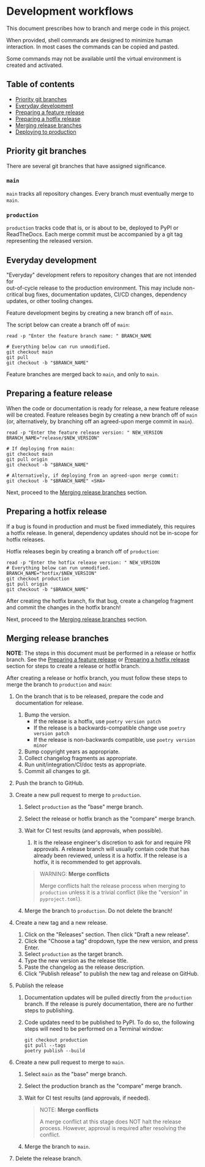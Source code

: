 # Development workflows

This document prescribes how to branch and merge code in this project.

When provided, shell commands are designed to minimize human interaction.
In most cases the commands can be copied and pasted.

Some commands may not be available until the virtual environment is created and activated.

## Table of contents

* [Priority git branches](#priority-git-branches)
* [Everyday development](#everyday-development)
* [Preparing a feature release](#preparing-a-feature-release)
* [Preparing a hotfix release](#preparing-a-hotfix-release)
* [Merging release branches](#merging-release-branches)
* [Deploying to production](#deploying-to-production)

## Priority git branches

There are several git branches that have assigned significance.

### `main`

`main` tracks all repository changes. Every branch must eventually merge to 
`main`.

### `production`

`production` tracks code that is, or is about to be, deployed to PyPI or
ReadTheDocs. Each merge commit must be accompanied by a git tag representing
the released version.

## Everyday development

"Everyday" development refers to repository changes that are not intended for  
out-of-cycle release to the production environment. This may include 
non-critical bug fixes, documentation updates, CI/CD changes, dependency 
updates, or other tooling changes.

Feature development begins by creating a new branch off of `main`.

The script below can create a branch off of `main`:

```shell
read -p "Enter the feature branch name: " BRANCH_NAME

# Everything below can run unmodified.
git checkout main
git pull
git checkout -b "$BRANCH_NAME"
```

Feature branches are merged back to `main`, and only to `main`.

## Preparing a feature release

When the code or documentation is ready for release, a new feature release will
be created. Feature releases begin by creating a new branch off of `main`
(or, alternatively, by branching off an agreed-upon merge commit in `main`).

```shell
read -p "Enter the feature release version: " NEW_VERSION
BRANCH_NAME="release/$NEW_VERSION"

# If deploying from main:
git checkout main
git pull origin
git checkout -b "$BRANCH_NAME"

# Alternatively, if deploying from an agreed-upon merge commit:
git checkout -b "$BRANCH_NAME" <SHA>
```

Next, proceed to the [Merging release branches](#merging-release-branches) section.

## Preparing a hotfix release

If a bug is found in production and must be fixed immediately, this requires a
hotfix release. In general, dependency updates should not be in-scope for hotfix
releases.

Hotfix releases begin by creating a branch off of `production`:

```shell
read -p "Enter the hotfix release version: " NEW_VERSION
# Everything below can run unmodified.
BRANCH_NAME="hotfix/$NEW_VERSION"
git checkout production
git pull origin
git checkout -b "$BRANCH_NAME"
```

After creating the hotfix branch, fix that bug, create a changelog fragment and
commit the changes in the hotfix branch!

Next, proceed to the [Merging release branches](#merging-release-branches) section.

## Merging release branches

**NOTE**:
The steps in this document must be performed in a release or hotfix branch.
See the
[Preparing a feature release](#preparing-a-feature-release)
or
[Preparing a hotfix release](#preparing-a-hotfix-release)
section for steps to create a release or hotfix branch.

After creating a release or hotfix branch, you must follow these steps to merge
the branch to `production` and `main`:

1. On the branch that is to be released, prepare the code and documentation for
   release.
   1. Bump the version.
        - If the release is a hotfix, use ``poetry version patch``
        - If the release is a backwards-compatible change use 
          ``poetry version patch``
        - If the release is non-backwards compatible, use 
          ``poetry version minor``
   2. Bump copyright years as appropriate.
   3. Collect changelog fragments as appropriate.
   4. Run unit/integration/CI/doc tests as appropriate.
   5. Commit all changes to git.

2. Push the branch to GitHub.

3. Create a new pull request to merge to `production`.
   1. Select `production` as the "base" merge branch.
   2. Select the release or hotfix branch as the "compare" merge branch.
   3. Wait for CI test results (and approvals, when possible).
      1. It is the release engineer's discretion to ask for and require PR
      approvals. A release branch will usually contain code that has already 
      been reviewed, unless it is a hotfix. If the release is a hotfix, it is
      recommended to get approvals.

      > WARNING: **Merge conflicts**
      >
      > Merge conflicts halt the release process when merging to `production`
      > unless it is a trivial conflict (like the "version" in `pyproject.toml`).
   4. Merge the branch to `production`. Do not delete the branch!

4. Create a new tag and a new release.
   1. Click on the "Releases" section. Then click "Draft a new release".
   2. Click the "Choose a tag" dropdown, type the new version, and press Enter.
   2. Select `production` as the target branch.
   3. Type the new version as the release title.
   4. Paste the changelog as the release description.
   5. Click "Publish release" to publish the new tag and release on GitHub.

5. Publish the release
   1. Documentation updates will be pulled directly from the `production`
      branch. If the release is purely documentation, there are no further steps
      to publishing.
   2. Code updates need to be published to PyPI. To do so, the following steps
      will need to be performed on a Terminal window:
      
      ```shell
      git checkout production
      git pull --tags
      poetry publish --build
      ```

6. Create a new pull request to merge to `main`.
   1. Select `main` as the "base" merge branch.
   2. Select the production branch as the "compare" merge branch.
   3. Wait for CI test results (and approvals, if needed).

      > NOTE: **Merge conflicts**
      >
      > A merge conflict at this stage does NOT halt the release process.
      > However, approval is required after resolving the conflict.
   4. Merge the branch to `main`.

7. Delete the release branch.
